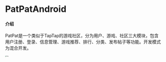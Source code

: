 # PatPatAndroid

#### 介绍
PatPat是一个类似于TapTap的游戏社区，分为用户、游戏、社区三大模块，包含用户注册、登录、信息管理、游戏推荐、排行、分类、发布帖子等功能。开发模式为混合开发。 

<img src="https://gitee.com/lin_po_sheng/android-study/raw/master/202207182123760.jpg" alt="img" width = "300" style="zoom:25%;" />
